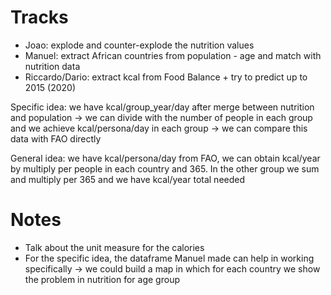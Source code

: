 # Tracks
* Joao: explode and counter-explode the nutrition values 
* Manuel: extract African countries from population - age and match with nutrition data
* Riccardo/Dario: extract kcal from Food Balance + try to predict up to 2015 (2020) 

Specific idea: we have kcal/group_year/day after merge between nutrition and population -> we can divide with the number of people in each group
and we achieve kcal/persona/day in each group -> we can compare this data with FAO directly

General idea: we have kcal/persona/day from FAO, we can obtain kcal/year by multiply per people in each country and 365. In the other group
we sum and multiply per 365 and we have kcal/year total needed

# Notes
* Talk about the unit measure for the calories
* For the specific idea, the dataframe Manuel made can help in working specifically -> we could build a map in which for each country we show the problem in nutrition for age group
